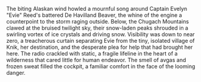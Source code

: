 The biting Alaskan wind howled a mournful song around Captain Evelyn "Evie" Reed's battered De Havilland Beaver, the whine of the engine a counterpoint to the storm raging outside.  Below, the Chugach Mountains clawed at the bruised twilight sky, their snow-laden peaks shrouded in a swirling vortex of ice crystals and driving snow. Visibility was down to near zero, a treacherous curtain separating Evie from the tiny, isolated village of Knik, her destination, and the desperate plea for help that had brought her here. The radio crackled with static, a fragile lifeline in the heart of a wilderness that cared little for human endeavor.  The smell of avgas and frozen sweat filled the cockpit, a familiar comfort in the face of the looming danger.
